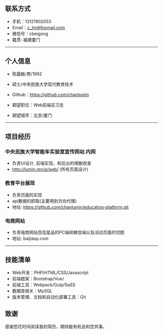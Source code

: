 ## 联系方式
- 手机：13121902053 
- Email：c_lm@foxmail.com 
- 微信号：cbeigong
- 籍贯: 福建厦门

---

## 个人信息

- 陈露敏/男/1992 
- 硕士/中央民族大学现代教育技术 
- Github：https://github.com/chanlumin 

- 期望职位：Web前端实习生
- 期望城市：北京/厦门

---

## 项目经历

### 中央民族大学智能车实验室宣传网站 内网
- 负责UI设计, 前端实现，和后台的增删改查 
- http://lumin.ren/a/web/ (所有页面设计)


### 教育平台展现
- 负责页面的实现
- api数据的抓取(主要用到方向代理)
- 地址: https://github.com/chanlumin/education-platform.git

### 电商网站
- 负责电商网站百佳星品的PC端和微信端以及活动页面的切图
- 地址: baijiasp.com

---

## 技能清单

- Web开发：PHP/HTML/CSS/Javascript
- 前端框架：Bootstrap/Vue/
- 前端工具：Webpack/Gulp/SaSS
- 数据库相关：MySQL
- 版本管理、文档和自动化部署工具：Git

## 致谢
感谢您花时间阅读我的简历，期待能有机会和您共事。